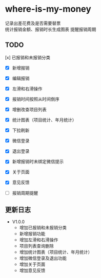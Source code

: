 # where-is-my-money

记录出差花费及是否需要替票  
统计报销金额、报销时长生成图表
提醒报销周期

## TODO
[x] 已报销和未报销分类
- [x] 新增报销
- [x] 编辑报销
- [x] 左滑和右滑操作
- [x] 报销时间按照从时间倒序
- [x] 增删改查项目列表
- [x] 统计图表（项目统计、年月统计）
- [x] 下拉刷新
- [x] 微信登录
- [x] 退出登录
- [x] 新增报销时未绑定微信提示
- [x] 关于页面
- [x] 意见反馈

- [ ] 报销周期提醒

## 更新日志
- V1.0.0
    - 增加已报销和未报销分类
    - 新增报销功能
    - 增加左滑和右滑操作
    - 项目列表查询删除
    - 增加统计图表（项目统计、年月统计）
    - 增加微信登录及退出功能
    - 增加关于页面
    - 增加意见反馈